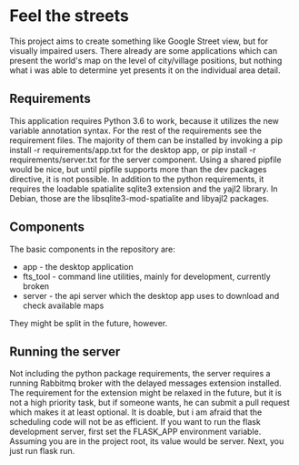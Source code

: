 Feel the streets
================
This project aims to create something like Google Street view, but for visually impaired users.
There already are some applications which can present the world's map on the level of city/village positions, but nothing what i was able to determine yet presents it on the individual area detail.

Requirements
------------
This application requires Python 3.6 to work, because it utilizes the new variable annotation syntax.
For the rest of the requirements see the requirement files.
The majority of them can be installed by invoking a pip install -r requirements/app.txt for the desktop app, or pip install -r requirements/server.txt for the server component.
Using a shared pipfile would be nice, but until pipfile supports more than the dev packages directive, it is not possible.
In addition to the python requirements, it requires the loadable spatialite sqlite3 extension and the yajl2 library. In Debian, those are the libsqlite3-mod-spatialite and libyajl2 packages.

Components
----------
The basic components in the repository are:
- app - the desktop application
- fts_tool - command line utilities, mainly for development, currently broken
- server - the api server which the desktop app uses to download and check available maps

They might be split in the future, however.

Running the server
------------------
Not including the python package requirements, the server requires a running Rabbitmq broker with the delayed messages extension installed.
The requirement for the extension might be relaxed in the future, but it is not a high priority task, but if someone wants, he can submit a pull request which makes it at least optional. It is doable, but i am afraid that the scheduling code will not be as efficient.
If you want to run the flask development server, first set the FLASK_APP environment variable. Assuming you are in the project root, its value would be server.
Next, you just run flask run.
